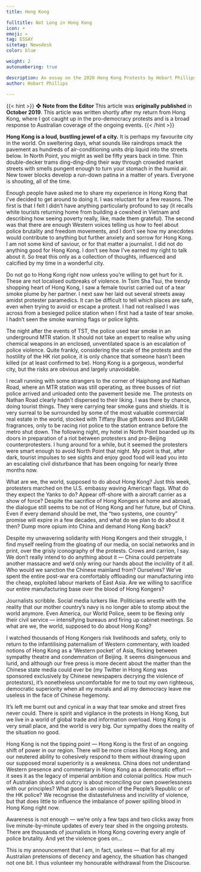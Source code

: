 ```yaml
---
title: Hong Kong

fulltitle: Not Long in Hong Kong
icon: ☂️
emoji: «
tag: ESSAY
sitetag: Newsdesk
color: blue

weight: 2
autonumbering: true

description: An essay on the 2020 Hong Kong Protests by Hobart Phillips, a utopian illustrator and storyteller.
author: Hobart Phillips
 
---
```

{{< hint >}}
**❖ Note from the Editor**
This article was **originally published** in **October 2019**. This article was written shortly after my return from Hong Kong, where I got caught up in the pro-democracy protests and is a broad response to Australian coverage of the ongoing events.
{{< /hint >}}

**Hong Kong is a loud, bustling jewel of a city.** It is perhaps my favourite city in the world. On sweltering days, what sounds like raindrops smack the pavement as hundreds of air-conditioning units drip liquid into the streets below. In North Point, you might as well be fifty years back in time. Thin double-decker trams ding-ding-ding their way through crowded market streets with smells pungent enough to turn your stomach in the humid air. New tower blocks develop a run-down patina in a matter of years. Everyone is shouting, all of the time.

Enough people have asked me to share my experience in Hong Kong that I’ve decided to get around to doing it. I was reluctant for a few reasons. The first is that I felt I didn’t have anything particularly profound to say (it recalls white tourists returning home from building a cowshed in Vietnam and describing how seeing poverty really, like, made them grateful). The second was that there are enough Western voices telling us how to feel about police brutality and freedom movements, and I don’t see how my anecdotes would contribute to anything but further anxiety and sorrow for Hong Kong. I am not some kind of saviour, or for that matter a journalist. I did not do anything good for Hong Kong. I don’t see how I’ve earned my right to talk about it. So treat this only as a collection of thoughts, influenced and calcified by my time in a wonderful city.

Do not go to Hong Kong right now unless you’re willing to get hurt for it. These are not localised outbreaks of violence. In Tsim Sha Tsui, the trendy shopping heart of Hong Kong, I saw a female tourist carried out of a tear smoke plume by her partner. I next saw her laid out several streets away amidst protester paramedics. It can be difficult to tell which places are safe, even when trying to avoid or escape a protest. I had not realised I was across from a besieged police station when I first had a taste of tear smoke. I hadn’t seen the smoke warning flags or police lights.

The night after the events of TST, the police used tear smoke in an underground MTR station. It should not take an expert to realise why using chemical weapons in an enclosed, unventilated space is an escalation of police violence. Quite frankly, considering the scale of the protests and the hostility of the HK riot police, it is only chance that someone hasn’t been killed (or at least confirmed to be). Hong Kong is a gorgeous, wonderful city, but the risks are obvious and largely unavoidable.

I recall running with some strangers to the corner of Haiphong and Nathan Road, where an MTR station was still operating, as three busses of riot police arrived and unloaded onto the pavement beside me. The protests on Nathan Road clearly hadn’t dispersed to their liking. I was there by chance, doing tourist things. They were carrying tear smoke guns and shields. It is very surreal to be surrounded by some of the most valuable commercial real estate in the world, stocked with Tiffany Blue gift boxes and BVLGARI fragrances, only to be racing riot police to the station entrance before the metro shut down. The following night, my hotel in North Point boarded up its doors in preparation of a riot between protesters and pro-Beijing counterprotesters. I hung around for a while, but it seemed the protesters were smart enough to avoid North Point that night. My point is that, after dark, tourist impulses to see sights and enjoy good food will lead you into an escalating civil disturbance that has been ongoing for nearly three months now.

What are we, the world, supposed to do about Hong Kong? Just this week, protesters marched on the U.S. embassy waving American flags. What do they expect the Yanks to do? Appear off-shore with a aircraft carrier as a show of force? Despite the sacrifice of Hong Kongers at home and abroad, the dialogue still seems to be not of Hong Kong and her future, but of China. Even if every demand should be met, the “two systems, one country” promise will expire in a few decades, and what do we plan to do about it then? Dump more opium into China and demand Hong Kong back?

Despite my unwavering solidarity with Hong Kongers and their struggle, I find myself reeling from the gloating of our media, on social networks and in print, over the grisly iconography of the protests. Crows and carrion, I say. We don’t really intend to do anything about it — China could perpetrate another massacre and we’d only wring our hands about the incivility of it all. Who would we sanction the Chinese mainland from? Ourselves? We’ve spent the entire post-war era comfortably offloading our manufacturing into the cheap, exploited labour markets of East Asia. Are we willing to sacrifice our entire manufacturing base over the blood of Hong Kongers?

Journalists scribble. Social media lurkers like. Politicians wrestle with the reality that our mother country’s navy is no longer able to stomp about the world anymore. Even America, our World Police, seem to be flexing only their civil service — intensifying bureaus and firing up cabinet meetings. So what are we, the world, supposed to do about Hong Kong?

I watched thousands of Hong Kongers risk livelihoods and safety, only to return to the infantilising paternalism of Western commentary, with loaded notions of Hong Kong as a ‘Western pocket’ of Asia, flicking between sympathy theatre and condemnation of Beijing. It seems disingenuous and lurid, and although our free press is more decent about the matter than the Chinese state media could ever be (my Twitter in Hong Kong was sponsored exclusively by Chinese newspapers decrying the violence of protestors), it’s nonetheless uncomfortable for me to tout my own righteous, democratic superiority when all my morals and all my democracy leave me useless in the face of Chinese hegemony.

It’s left me burnt out and cynical in a way that tear smoke and street fires never could. There is spirit and vigilance in the protests in Hong Kong, but we live in a world of global trade and information overload. Hong Kong is very small place, and the world is very big. Our sympathy does the reality of the situation no good.

Hong Kong is not the tipping point — Hong Kong is the first of an ongoing shift of power in our region. There will be more crises like Hong Kong, and our neutered ability to cohesively respond to them without drawing upon our supposed moral superiority is a weakness. China does not understand Western presence and commentary in Hong Kong as a democratic effort — it sees it as the legacy of imperial ambition and colonial politics. How much of Australian shock and outcry is about reconciling our own powerlessness with our principles? What good is an opinion of the People’s Republic or of the HK police? We recognise the distastefulness and incivility of violence, but that does little to influence the imbalance of power spilling blood in Hong Kong right now.

Awareness is not enough — we’re only a few taps and two clicks away from live minute-by-minute updates of every tear shed in the ongoing protests. There are thousands of journalists in Hong Kong covering every angle of police brutality. And yet the violence goes on…

This is my announcement that I am, in fact, useless — that for all my Australian pretensions of decency and agency, the situation has changed not one bit. I thus volunteer my honourable withdrawal from the Discourse.